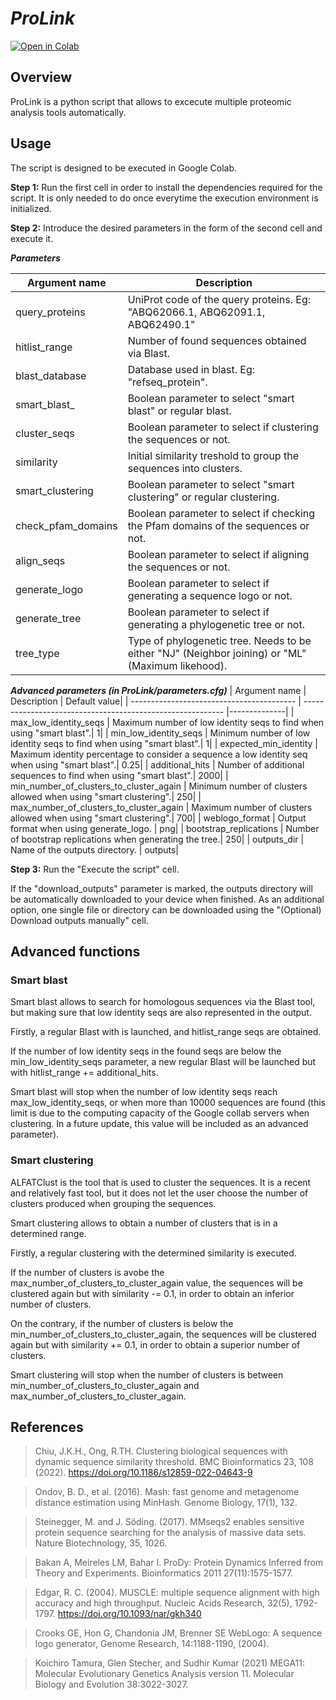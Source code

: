 # ***ProLink*** 

[![Open in Colab](https://colab.research.google.com/assets/colab-badge.svg)](https://colab.research.google.com/drive/1EhX_gO05Fmn_-ikvEkz90rf9S9p0imtp?usp=sharing)

## Overview
ProLink is a python script that allows to excecute multiple proteomic analysis tools automatically.

## Usage
The script is designed to be executed in Google Colab.

**Step 1:** Run the first cell in order to install the dependencies required for the script. It is only needed to do once everytime the execution environment is initialized. 

**Step 2:** Introduce the desired parameters in the form of the second cell and execute it.

***Parameters***

| Argument name                             | Description                                                | 
| ----------------------------------------- | ---------------------------------------------------------- |
| query_proteins                            | UniProt code of the query proteins. Eg: "ABQ62066.1, ABQ62091.1, ABQ62490.1"|
| hitlist_range                             | Number of found sequences obtained via Blast.|
| blast_database                            | Database used in blast. Eg: "refseq_protein".              |
| smart_blast_                              | Boolean parameter to select "smart blast" or regular blast.|
| cluster_seqs                              | Boolean parameter to select if clustering the sequences or not.|
| similarity                                | Initial similarity treshold to group the sequences into clusters.|
| smart_clustering                          | Boolean parameter to select "smart clustering" or regular clustering.|
| check_pfam_domains   | Boolean parameter to select if checking the Pfam domains of the sequences or not.|
| align_seqs                              | Boolean parameter to select if aligning the sequences or not.|
| generate_logo                             | Boolean parameter to select if generating a sequence logo or not.|
| generate_tree                             | Boolean parameter to select if generating a phylogenetic tree or not.|
| tree_type                                 | Type of phylogenetic tree. Needs to be either "NJ" (Neighbor joining) or "ML" (Maximum likehood).|


***Advanced parameters (in ProLink/parameters.cfg)***
| Argument name                             | Description                                                | Default value|
| ----------------------------------------- | ---------------------------------------------------------- |--------------|
| max_low_identity_seqs                     | Maximum number of low identity seqs to find when using "smart blast".| 1|
| min_low_identity_seqs                     | Minimum number of low identity seqs to find when using "smart blast".| 1|
| expected_min_identity                     | Maximum identity percentage to consider a sequence a low identity seq when using "smart blast".| 0.25|
| additional_hits                           | Number of additional sequences to find when using "smart blast".| 2000|
| min_number_of_clusters_to_cluster_again   | Minimum number of clusters allowed when using "smart clustering".| 250|
| max_number_of_clusters_to_cluster_again   | Maximum number of clusters allowed when using "smart clustering".| 700|
| weblogo_format                            | Output format when using generate_logo. | png|
| bootstrap_replications                    | Number of bootstrap replications when generating the tree.| 250|
| outputs_dir                    | Name of the outputs directory. | outputs|

**Step 3:** Run the "Execute the script" cell. 

If the "download_outputs" parameter is marked, the outputs directory will be automatically downloaded to your device when finished.
As an additional option, one single file or directory can be downloaded using the "(Optional) Download outputs manually" cell.

## Advanced functions

### Smart blast

Smart blast allows to search for homologous sequences via the Blast tool, but making sure that low identity seqs are also represented in the output.

Firstly, a regular Blast with is launched, and hitlist_range seqs are obtained. 

If the number of low identity seqs in the found seqs are below the min_low_identity_seqs parameter, a new regular Blast will be launched but with hitlist_range += additional_hits.

Smart blast will stop when the number of low identity seqs reach max_low_identity_seqs, or when more than 10000 sequences are found (this limit is due to the computing capacity of the Google collab servers when clustering. In a future update, this value will be included as an advanced parameter).

### Smart clustering

ALFATClust is the tool that is used to cluster the sequences. It is a recent and relatively fast tool, but it does not let the user choose the number of clusters produced when grouping the sequences.

Smart clustering allows to obtain a number of clusters that is in a determined range. 

Firstly, a regular clustering with the determined similarity is executed. 

If the number of clusters is avobe the max_number_of_clusters_to_cluster_again value, the sequences will be clustered again but with similarity -= 0.1, in order to obtain an inferior number of clusters.

On the contrary, if the number of clusters is below the min_number_of_clusters_to_cluster_again, the sequences will be clustered again but with similarity += 0.1, in order to obtain a superior number of clusters.

Smart clustering will stop when the number of clusters is between min_number_of_clusters_to_cluster_again and max_number_of_clusters_to_cluster_again.

## References

  > Chiu, J.K.H., Ong, R.TH. Clustering biological sequences with dynamic sequence similarity threshold. BMC Bioinformatics 23, 108 (2022).     https://doi.org/10.1186/s12859-022-04643-9
  
  > Ondov, B. D., et al. (2016). Mash: fast genome and metagenome distance estimation using MinHash. Genome Biology, 17(1), 132.
  
  > Steinegger, M. and J. Söding. (2017). MMseqs2 enables sensitive protein sequence searching for the analysis of massive data sets. Nature Biotechnology, 35, 1026.
  
  > Bakan A, Meireles LM, Bahar I. ProDy: Protein Dynamics Inferred from Theory and Experiments. Bioinformatics 2011 27(11):1575-1577.
  
  > Edgar, R. C. (2004). MUSCLE: multiple sequence alignment with high accuracy and high throughput. Nucleic Acids Research, 32(5), 1792-1797. https://doi.org/10.1093/nar/gkh340
  
  > Crooks GE, Hon G, Chandonia JM, Brenner SE WebLogo: A sequence logo generator, Genome Research, 14:1188-1190, (2004).
  
  > Koichiro Tamura, Glen Stecher, and Sudhir Kumar (2021) MEGA11: Molecular Evolutionary Genetics Analysis version 11. Molecular Biology and Evolution 38:3022-3027.

